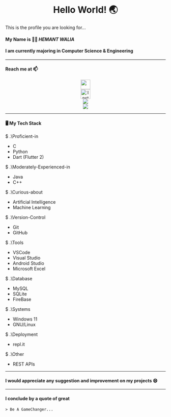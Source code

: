 ### <h1 align= "center"><b>Hello World! :earth_asia:</b></h1>

This is the profile you are looking for...

#### My Name is :man_technologist: *HEMANT WALIA*

#### I am currently majoring in Computer Science & Engineering

<hr>

#### Reach me at 📫
<p align="center">
<a href="https://mail.google.com/mail/?view=cm&fs=1&tf=1&to=hemant.walia.672@gmail.com" target="_blank"><img src="https://img.shields.io/badge/-Gmail-c14438?style=flat-square&logo=Gmail&logoColor=white&link=mailto:hemant.walia.672@gmail.com" height="30"></a>
<br>
<a href="https://instagram.com/hemant_walia_20"><img src="https://img.shields.io/badge/Instagram-%23E4405F.svg?&style=flat-square&logo=instagram&logoColor=white" alt="Instagram" height="30"></a>
<br>
<a href="discordapp.com/users/799489470142480426"><img src="https://img.shields.io/badge/discord-%237289DA.svg?&style=for-the-badge&logo=discord&logoColor=white" /> </a>
<br>
<a href="https://www.linkedin.com/in/hemant-walia"><img src="https://img.shields.io/badge/linkedin-%237289DA.svg?&style=for-the-badge&logo=linkedin&logoColor=white" /> </a>
<br>
</p>
<hr>

#### 🖥️ My Tech Stack
$ .\Proficient-in
- C
- Python
- Dart (Flutter 2)

$ .\Moderately-Experienced-in
- Java
- C++

$ .\Curious-about
- Artificial Intelligence 
- Machine Learning

$ .\Version-Control
- Git
- GitHub

$ .\Tools
- VSCode
- Visual Studio
- Android Studio
- Microsoft Excel

$ .\Database
- MySQL
- SQLite
- FireBase

$ .\Systems
- Windows 11
- GNU/Linux

$ .\Deployment
- repl.it

$ .\Other
- REST APIs

<hr>


#### I would appreciate any suggestion and improvement on my projects 😄

<hr>

#### I conclude by a quote of great
    > Be A GameChanger...

<!---
Hemantwalia672/Hemantwalia672 is a ✨ special ✨ repository because its `README.md` (this file) appears on your GitHub profile.
You can click the Preview link to take a look at your changes.
--->

